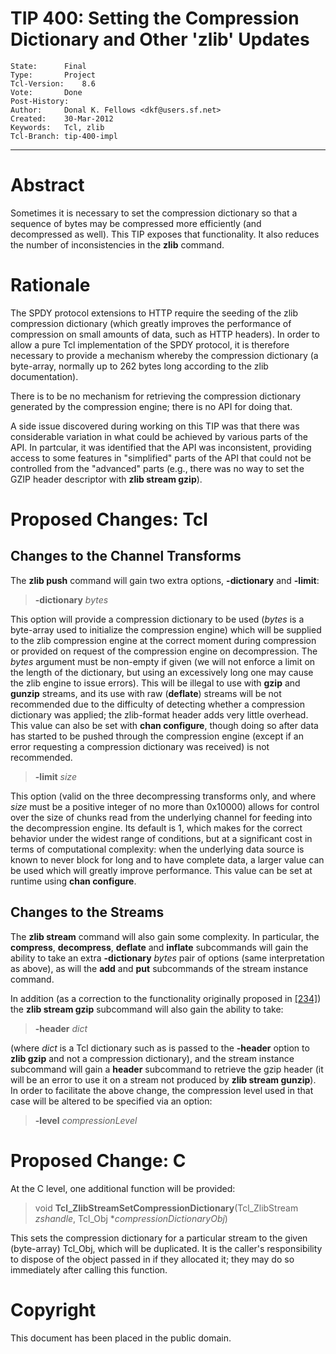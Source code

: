 # TIP 400: Setting the Compression Dictionary and Other 'zlib' Updates
	State:		Final
	Type:		Project
	Tcl-Version:	8.6
	Vote:		Done
	Post-History:	
	Author:		Donal K. Fellows <dkf@users.sf.net>
	Created:	30-Mar-2012
	Keywords:	Tcl, zlib
	Tcl-Branch:	tip-400-impl
-----

# Abstract

Sometimes it is necessary to set the compression dictionary so that a sequence
of bytes may be compressed more efficiently \(and decompressed as well\). This
TIP exposes that functionality. It also reduces the number of inconsistencies
in the **zlib** command.

# Rationale

The SPDY protocol extensions to HTTP require the seeding of the zlib
compression dictionary \(which greatly improves the performance of compression
on small amounts of data, such as HTTP headers\). In order to allow a pure Tcl
implementation of the SPDY protocol, it is therefore necessary to provide a
mechanism whereby the compression dictionary \(a byte-array, normally up to 262
bytes long according to the zlib documentation\).

There is to be no mechanism for retrieving the compression dictionary
generated by the compression engine; there is no API for doing that.

A side issue discovered during working on this TIP was that there was
considerable variation in what could be achieved by various parts of the API.
In partcular, it was identified that the API was inconsistent, providing
access to some features in "simplified" parts of the API that could not be
controlled from the "advanced" parts \(e.g., there was no way to set the GZIP
header descriptor with **zlib stream gzip**\).

# Proposed Changes: Tcl

## Changes to the Channel Transforms

The **zlib push** command will gain two extra options, **-dictionary** and
**-limit**:

 > **-dictionary** _bytes_

This option will provide a compression dictionary to be used \(_bytes_ is a
byte-array used to initialize the compression engine\) which will be supplied
to the zlib compression engine at the correct moment during compression or
provided on request of the compression engine on decompression. The _bytes_
argument must be non-empty if given \(we will not enforce a limit on the length
of the dictionary, but using an excessively long one may cause the zlib engine
to issue errors\).
This will be illegal to use with **gzip** and **gunzip** streams, and its
use with raw \(**deflate**\) streams will be not recommended due to the
difficulty of detecting whether a compression dictionary was applied; the
zlib-format header adds very little overhead. This value can also be set with
**chan configure**, though doing so after data has started to be pushed
through the compression engine \(except if an error requesting a compression
dictionary was received\) is not recommended.

 > **-limit** _size_

This option \(valid on the three decompressing transforms only, and where
_size_ must be a positive integer of no more than 0x10000\) allows for
control over the size of chunks read from the underlying channel for feeding
into the decompression engine. Its default is 1, which makes for the correct
behavior under the widest range of conditions, but at a significant cost in
terms of computational complexity: when the underlying data source is known to
never block for long and to have complete data, a larger value can be used
which will greatly improve performance. This value can be set at runtime using
**chan configure**.

## Changes to the Streams

The **zlib stream** command will also gain some complexity. In particular, 
the **compress**, **decompress**, **deflate** and **inflate**
subcommands will gain the ability to take an extra **-dictionary** _bytes_
pair of options \(same interpretation as above\), as will the **add** and
**put** subcommands of the stream instance command.

In addition \(as a correction to the functionality originally proposed in
[[234]](234.md)\) the **zlib stream gzip** subcommand will also gain the ability to
take:

 > **-header** _dict_

\(where _dict_ is a Tcl dictionary such as is passed to the **-header**
option to **zlib gzip** and not a compression dictionary\), and the stream
instance subcommand will gain a **header** subcommand to retrieve the gzip
header \(it will be an error to use it on a stream not produced by **zlib
stream gunzip**\). In order to facilitate the above change, the compression
level used in that case will be altered to be specified via an option:

 > **-level** _compressionLevel_

# Proposed Change: C

At the C level, one additional function will be provided:

 > void **Tcl\_ZlibStreamSetCompressionDictionary**\(Tcl\_ZlibStream
   _zshandle_, Tcl\_Obj \*_compressionDictionaryObj_\)

This sets the compression dictionary for a particular stream to the given
\(byte-array\) Tcl\_Obj, which will be duplicated. It is the caller's
responsibility to dispose of the object passed in if they allocated it; they
may do so immediately after calling this function.

# Copyright

This document has been placed in the public domain.

